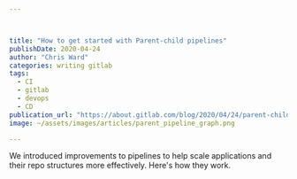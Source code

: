 ```yaml
---



title: "How to get started with Parent-child pipelines"
publishDate: 2020-04-24
author: "Chris Ward"
categories: writing gitlab
tags: 
  - CI
  - gitlab
  - devops
  - CD
publication_url: "https://about.gitlab.com/blog/2020/04/24/parent-child-pipelines/"
image: ~/assets/images/articles/parent_pipeline_graph.png

---
```

We introduced improvements to pipelines to help scale applications and their repo structures more effectively. Here's how they work.

